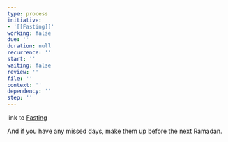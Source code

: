```yaml
---
type: process
initiative:
- '[[Fasting]]'
working: false
due: ''
duration: null
recurrence: ''
start: ''
waiting: false
review: ''
file: ''
context: ''
dependency: ''
step: ''
---
```


link to [Fasting](Initiatives/worship/Fasting.md)

And if you have any missed days, make them up before the next Ramadan.